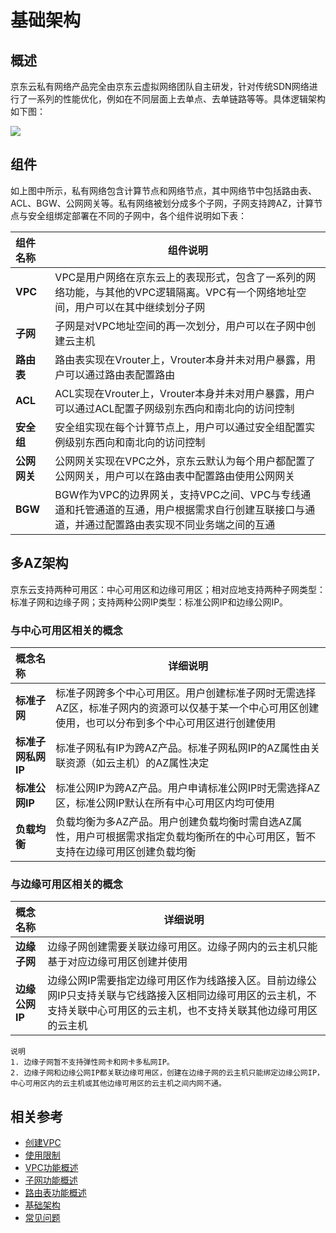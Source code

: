# 基础架构 

## 概述

京东云私有网络产品完全由京东云虚拟网络团队自主研发，针对传统SDN网络进行了一系列的性能优化，例如在不同层面上去单点、去单链路等等。具体逻辑架构如下图： 

![](/image/Networking/Virtual-Private-Cloud/Basic-Infrastructure.png)


## 组件

如上图中所示，私有网络包含计算节点和网络节点，其中网络节中包括路由表、ACL、BGW、公网网关等。私有网络被划分成多个子网，子网支持跨AZ，计算节点与安全组绑定部署在不同的子网中，各个组件说明如下表：

| 组件名称     | 组件说明                                                     |
|:--------------- | ------------------------------------------------------------ |
| **VPC**      | VPC是用户网络在京东云上的表现形式，包含了一系列的网络功能，与其他的VPC逻辑隔离。VPC有一个网络地址空间，用户可以在其中继续划分子网 |
| **子网**     | 子网是对VPC地址空间的再一次划分，用户可以在子网中创建云主机  |
| **路由表**   | 路由表实现在Vrouter上，Vrouter本身并未对用户暴露，用户可以通过路由表配置路由 |
| **ACL**      | ACL实现在Vrouter上，Vrouter本身并未对用户暴露，用户可以通过ACL配置子网级别东西向和南北向的访问控制 |
| **安全组**   | 安全组实现在每个计算节点上，用户可以通过安全组配置实例级别东西向和南北向的访问控制 |
| **公网网关** | 公网网关实现在VPC之外，京东云默认为每个用户都配置了公网网关，用户可以在路由表中配置路由使用公网网关 |
| **BGW**      | BGW作为VPC的边界网关，支持VPC之间、VPC与专线通道和托管通道的互通，用户根据需求自行创建互联接口与通道，并通过配置路由表实现不同业务端之间的互通 |



## 多AZ架构

京东云支持两种可用区：中心可用区和边缘可用区；相对应地支持两种子网类型：标准子网和边缘子网；支持两种公网IP类型：标准公网IP和边缘公网IP。

### 与中心可用区相关的概念

| 概念名称           | 详细说明                                                     |
|:-------------------------- | ------------------------------------------------------------ |
| **标准子网**       | 标准子网跨多个中心可用区。用户创建标准子网时无需选择AZ区，标准子网内的资源可以仅基于某一个中心可用区创建使用，也可以分布到多个中心可用区进行创建使用 |
| **标准子网私网IP** | 标准子网私有IP为跨AZ产品。标准子网私网IP的AZ属性由关联资源（如云主机）的AZ属性决定 |
| **标准公网IP**     | 标准公网IP为跨AZ产品。用户申请标准公网IP时无需选择AZ区，标准公网IP默认在所有中心可用区内均可使用 |
| **负载均衡**       | 负载均衡为多AZ产品。用户创建负载均衡时需自选AZ属性，用户可根据需求指定负载均衡所在的中心可用区，暂不支持在边缘可用区创建负载均衡 |

### 与边缘可用区相关的概念

| 概念名称       | 详细说明                                                     |
|:--------------------- | ------------------------------------------------------------ |
| **边缘子网**   | 边缘子网创建需要关联边缘可用区。边缘子网内的云主机只能基于对应边缘可用区创建并使用 |
| **边缘公网IP** | 边缘公网IP需要指定边缘可用区作为线路接入区。目前边缘公网IP只支持关联与它线路接入区相同边缘可用区的云主机，不支持关联中心可用区的云主机，也不支持关联其他边缘可用区的云主机 |

```
说明
1. 边缘子网暂不支持弹性网卡和网卡多私网IP。
2. 边缘子网和边缘公网IP都关联边缘可用区，创建在边缘子网的云主机只能绑定边缘公网IP，中心可用区内的云主机或其他边缘可用区的云主机之间内网不通。
```




## 相关参考

- [创建VPC](../Operation-Guide/VPC-Configuration.md)
- [使用限制](Restrictions.md)
- [VPC功能概述](Features/VPC-Features.md)
- [子网功能概述](Features/Subnet-Features.md)
- [路由表功能概述](Features/Route-Table-Features.md)
- [基础架构](Basic-Infrastructure.md)
- [常见问题](../FAQ/FAQ.md)
